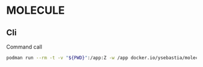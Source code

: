 # MOLECULE


## Cli

Command call

```bash
podman run --rm -t -v "${PWD}":/app:Z -w /app docker.io/ysebastia/molecule:25.6.0 /bin/bash
```